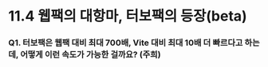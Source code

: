 # 11.4 웹팩의 대항마, 터보팩의 등장(beta)

### Q1. 터보팩은 웹팩 대비 최대 700배, Vite 대비 최대 10배 더 빠르다고 하는데, 어떻게 이런 속도가 가능한 걸까요? (주희)
